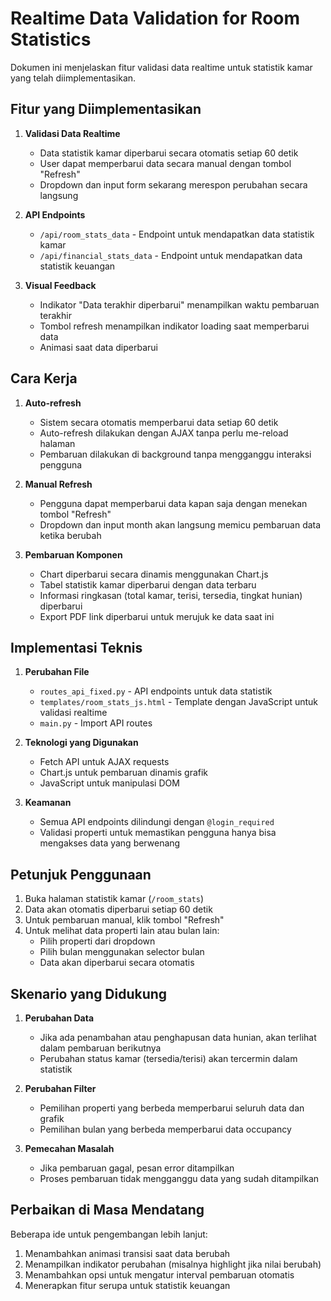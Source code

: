 # Realtime Data Validation for Room Statistics

Dokumen ini menjelaskan fitur validasi data realtime untuk statistik kamar yang telah diimplementasikan.

## Fitur yang Diimplementasikan

1. **Validasi Data Realtime**
   - Data statistik kamar diperbarui secara otomatis setiap 60 detik
   - User dapat memperbarui data secara manual dengan tombol "Refresh"
   - Dropdown dan input form sekarang merespon perubahan secara langsung

2. **API Endpoints**
   - `/api/room_stats_data` - Endpoint untuk mendapatkan data statistik kamar
   - `/api/financial_stats_data` - Endpoint untuk mendapatkan data statistik keuangan

3. **Visual Feedback**
   - Indikator "Data terakhir diperbarui" menampilkan waktu pembaruan terakhir
   - Tombol refresh menampilkan indikator loading saat memperbarui data
   - Animasi saat data diperbarui

## Cara Kerja

1. **Auto-refresh**
   - Sistem secara otomatis memperbarui data setiap 60 detik
   - Auto-refresh dilakukan dengan AJAX tanpa perlu me-reload halaman
   - Pembaruan dilakukan di background tanpa mengganggu interaksi pengguna

2. **Manual Refresh**
   - Pengguna dapat memperbarui data kapan saja dengan menekan tombol "Refresh"
   - Dropdown dan input month akan langsung memicu pembaruan data ketika berubah

3. **Pembaruan Komponen**
   - Chart diperbarui secara dinamis menggunakan Chart.js
   - Tabel statistik kamar diperbarui dengan data terbaru
   - Informasi ringkasan (total kamar, terisi, tersedia, tingkat hunian) diperbarui
   - Export PDF link diperbarui untuk merujuk ke data saat ini

## Implementasi Teknis

1. **Perubahan File**
   - `routes_api_fixed.py` - API endpoints untuk data statistik
   - `templates/room_stats_js.html` - Template dengan JavaScript untuk validasi realtime
   - `main.py` - Import API routes

2. **Teknologi yang Digunakan**
   - Fetch API untuk AJAX requests
   - Chart.js untuk pembaruan dinamis grafik
   - JavaScript untuk manipulasi DOM

3. **Keamanan**
   - Semua API endpoints dilindungi dengan `@login_required`
   - Validasi properti untuk memastikan pengguna hanya bisa mengakses data yang berwenang

## Petunjuk Penggunaan

1. Buka halaman statistik kamar (`/room_stats`)
2. Data akan otomatis diperbarui setiap 60 detik
3. Untuk pembaruan manual, klik tombol "Refresh"
4. Untuk melihat data properti lain atau bulan lain:
   - Pilih properti dari dropdown
   - Pilih bulan menggunakan selector bulan
   - Data akan diperbarui secara otomatis

## Skenario yang Didukung

1. **Perubahan Data**
   - Jika ada penambahan atau penghapusan data hunian, akan terlihat dalam pembaruan berikutnya
   - Perubahan status kamar (tersedia/terisi) akan tercermin dalam statistik

2. **Perubahan Filter**
   - Pemilihan properti yang berbeda memperbarui seluruh data dan grafik
   - Pemilihan bulan yang berbeda memperbarui data occupancy

3. **Pemecahan Masalah**
   - Jika pembaruan gagal, pesan error ditampilkan
   - Proses pembaruan tidak mengganggu data yang sudah ditampilkan

## Perbaikan di Masa Mendatang

Beberapa ide untuk pengembangan lebih lanjut:

1. Menambahkan animasi transisi saat data berubah
2. Menampilkan indikator perubahan (misalnya highlight jika nilai berubah)
3. Menambahkan opsi untuk mengatur interval pembaruan otomatis
4. Menerapkan fitur serupa untuk statistik keuangan